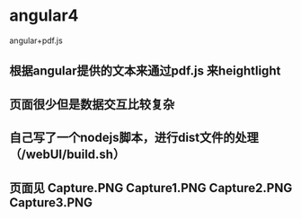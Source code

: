 # angular4
angular+pdf.js
## 根据angular提供的文本来通过pdf.js 来heightlight
## 页面很少但是数据交互比较复杂
## 自己写了一个nodejs脚本，进行dist文件的处理（/webUI/build.sh）
## 页面见 Capture.PNG Capture1.PNG Capture2.PNG Capture3.PNG
